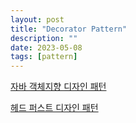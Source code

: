 ```yaml
---
layout: post
title: "Decorator Pattern"
description: ""
date: 2023-05-08
tags: [pattern]
---
```


<a href="http://www.yes24.com/Product/Goods/12501269">자바 객체지향 디자인 패턴</a>

<a href="http://www.yes24.com/Product/Goods/108192370">헤드 퍼스트 디자인 패턴</a>
